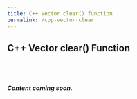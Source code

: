 ```yaml
---
title: C++ Vector clear() function
permalink: /cpp-vector-clear
---
```


## C++ Vector clear() Function
<br/><br/>

#####  Content coming soon.

<br/><br/>
